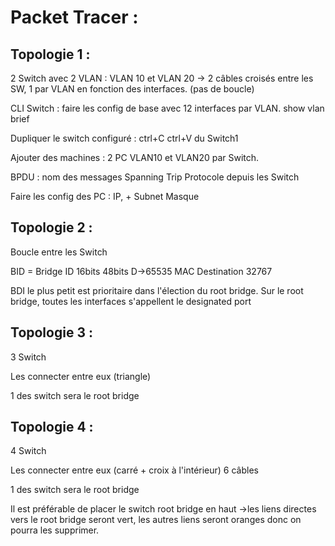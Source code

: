 # Packet Tracer :

## Topologie 1 :

2 Switch avec 2 VLAN : VLAN 10 et VLAN 20 -> 2 câbles croisés entre les SW, 1 par VLAN en fonction des interfaces.
(pas de boucle)


CLI Switch :
faire les config de base avec 12 interfaces par VLAN.
show vlan brief

Dupliquer le switch configuré : ctrl+C ctrl+V du Switch1

Ajouter des machines : 2 PC VLAN10 et VLAN20 par Switch.

BPDU : nom des messages Spanning Trip Protocole depuis les Switch

Faire les config des PC : IP, + Subnet Masque


## Topologie 2 :

Boucle entre les Switch


BID = Bridge ID
16bits                          48bits
D->65535                    MAC Destination
32767


BDI le plus petit est prioritaire dans l'élection du root bridge.
Sur le root bridge, toutes les interfaces s'appellent le designated port 

## Topologie 3 :

3 Switch 

Les connecter entre eux (triangle)

1 des switch sera le root bridge 


## Topologie 4 :

4 Switch 

Les connecter entre eux (carré + croix à l'intérieur) 6 câbles

1 des switch sera le root bridge 

Il est préférable de placer le switch root bridge en haut ->les liens directes vers le root bridge seront vert, les autres liens seront oranges donc on pourra les supprimer.




